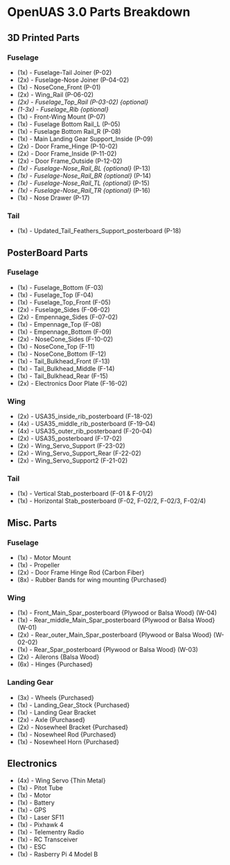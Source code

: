 # OpenUAS 3.0 Parts Breakdown #

## 3D Printed Parts ##
### Fuselage ###
- (1x) - Fuselage-Tail Joiner (P-02)
- (2x) - Fuselage-Nose Joiner (P-04-02)
- (1x) - NoseCone_Front (P-01)
- (2x) - Wing_Rail (P-06-02)
- *(2x) - Fuselage_Top_Rail		(P-03-02)	{optional}*
- *(1-3x) - Fuselage_Rib				{optional}*
- (1x) - Front-Wing Mount (P-07)
- (1x) - Fuselage Bottom Rail_L (P-05)
- (1x) - Fuselage Bottom Rail_R (P-08)
- (1x) - Main Landing Gear Support_Inside (P-09)
- (2x) - Door Frame_Hinge   (P-10-02)
- (2x) - Door Frame_Inside  (P-11-02)
- (2x) - Door Frame_Outside   (P-12-02)
- *(1x) - Fuselage-Nose_Rail_BL			{optional}* (P-13)
- *(1x) - Fuselage-Nose_Rail_BR			{optional}* (P-14)
- *(1x) - Fuselage-Nose_Rail_TL			{optional}*  (P-15)
- *(1x) - Fuselage-Nose_Rail_TR			{optional}* (P-16)
- (1x) - Nose Drawer  (P-17)
### Tail ###
- (1x) - Updated_Tail_Feathers_Support_posterboard   (P-18)
## PosterBoard Parts ##
### Fuselage ###
- (1x) - Fuselage_Bottom (F-03)
- (1x) - Fuselage_Top (F-04)
- (1x) - Fuselage_Top_Front (F-05)
- (2x) - Fuselage_Sides (F-06-02)
- (2x) - Empennage_Sides (F-07-02)
- (1x) - Empennage_Top (F-08)
- (1x) - Empennage_Bottom (F-09)
- (2x) - NoseCone_Sides (F-10-02)
- (1x) - NoseCone_Top (F-11)
- (1x) - NoseCone_Bottom (F-12)
- (1x) - Tail_Bulkhead_Front (F-13)
- (1x) - Tail_Bulkhead_Middle (F-14)
- (1x) - Tail_Bulkhead_Rear (F-15)
- (2x) - Electronics Door Plate (F-16-02)
### Wing ###
- (2x) - USA35_inside_rib_posterboard (F-18-02)
- (4x) - USA35_middle_rib_posterboard (F-19-04)
- (4x) - USA35_outer_rib_posterboard (F-20-04)
- (2x) - USA35_posterboard (F-17-02)
- (2x) - Wing_Servo_Support (F-23-02)
- (2x) - Wing_Servo_Support_Rear (F-22-02)
- (2x) - Wing_Servo_Support2 (F-21-02)
### Tail ###
- (1x) - Vertical Stab_posterboard  (F-01 & F-01/2)
- (1x) - Horizontal Stab_posterboard  (F-02, F-02/2, F-02/3, F-02/4)
## Misc. Parts ##
### Fuselage ###
- (1x) - Motor Mount 
- (1x) - Propeller
- (2x) - Door Frame Hinge Rod 				{Carbon Fiber}
- (8x) - Rubber Bands for wing mounting			{Purchased}
### Wing ###
- (1x) - Front_Main_Spar_posterboard 			{Plywood or Balsa Wood} (W-04)
- (1x) - Rear_middle_Main_Spar_posterboard 		{Plywood or Balsa Wood} (W-01)
- (2x) - Rear_outer_Main_Spar_posterboard 		{Plywood or Balsa Wood} (W-02-02)
- (1x) - Rear_Spar_posterboard 				{Plywood or Balsa Wood} (W-03)
- (2x) - Ailerons 						{Balsa Wood}
- (6x) - Hinges						{Purchased}
### Landing Gear ###
- (3x) - Wheels						{Purchased}
- (1x) - Landing_Gear_Stock				{Purchased}
- (1x) - Landing Gear Bracket 
- (2x) - Axle						{Purchased}
- (2x) - Nosewheel Bracket				{Purchased}
- (1x) - Nosewheel Rod      {Purchased}
- (1x) - Nosewheel Horn     {Purchased}
## Electronics ##
- (4x) - Wing Servo {Thin Metal}
- (1x) - Pitot Tube 
- (1x) - Motor
- (1x) - Battery
- (1x) - GPS
- (1x) - Laser SF11
- (1x) - Pixhawk 4
- (1x) - Telementry Radio
- (1x) - RC Transceiver
- (1x) - ESC
- (1x) - Rasberry Pi 4 Model B
